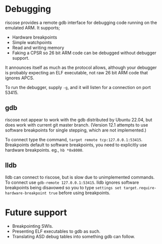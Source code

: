 # Debugging

riscose provides a remote gdb interface for debugging code running on the
emulated ARM. It supports;

 * Hardware breakpoints
 * Simple watchpoints
 * Read and writing memory
 * Faking a CPSR so 26 bit ARM code can be debugged without debugger support.

It announces itself as much as the protocol allows, although your debugger is
probably expecting an ELF executable, not raw 26 bit ARM code that ignores
APCS.

To run the debugger, supply `-g`, and it will listen for a connection on port
53415.

## gdb

riscose not appear to work with the gdb distributed by Ubuntu 22.04, but does work
with current git master branch. (Version 12.1 attempts to use software
breakpoints for single stepping, which are not implemented.)

To connect type the command, `target remote tcp:127.0.0.1:53415`. Breakpoints
default to software breakpoints, you need to explicitly use hardware
breakpoints. eg., `hb *0x8000`.

## lldb

lldb can connect to riscose, but is slow due to unimplemented commands. To
connect use `gdb-remote 127.0.0.1:53415`. lldb ignores software breakpoints
being disavowed so you to type
`settings set target.require-hardware-breakpoint true` before using
breakpoints.

# Future support

 * Breakpointing SWIs.
 * Presenting ELF executables to gdb as such.
 * Translating ASD debug tables into something gdb can follow.
